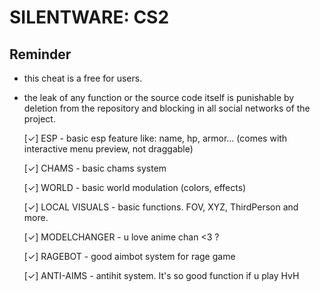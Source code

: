 ﻿# SILENTWARE: CS2

## Reminder
- this cheat is a free for users.
- the leak of any function or the source code itself is punishable by deletion from the repository and blocking in all social networks of the project.

  [✓] ESP - basic esp feature like: name, hp, armor... (comes with interactive menu preview, not draggable)
  
  [✓] CHAMS - basic chams system

  [✓] WORLD - basic world modulation (colors, effects)

  [✓] LOCAL VISUALS - basic functions. FOV, XYZ, ThirdPerson and more.

  [✓] MODELCHANGER - u love anime chan <3 ?
  
  [✓] RAGEBOT - good aimbot system for rage game

  [✓] ANTI-AIMS - antihit system. It's so good function if u play HvH
